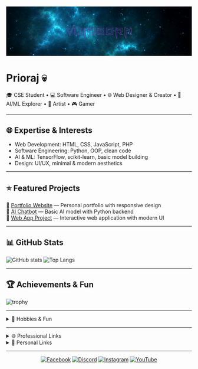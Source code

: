 <!-- Banner -->
![banner](assets/banner.png)

# Prioraj 💀
🎓 CSE Student • 💻 Software Engineer • 🌐 Web Designer & Creator • 🤖 AI/ML Explorer • 🎨 Artist • 🎮 Gamer

---

## 🌐 Expertise & Interests
- Web Development: HTML, CSS, JavaScript, PHP
- Software Engineering: Python, OOP, clean code
- AI & ML: TensorFlow, scikit-learn, basic model building
- Design: UI/UX, minimal & modern aesthetics

---

## ⭐ Featured Projects
🔹 [Portfolio Website](https://github.com/USERNAME/portfolio) — Personal portfolio with responsive design  
🔹 [AI Chatbot](https://github.com/USERNAME/ai-chatbot) — Basic AI model with Python backend  
🔹 [Web App Project](https://github.com/USERNAME/web-app) — Interactive web application with modern UI

---

## 📊 GitHub Stats
![GitHub stats](https://github-readme-stats.vercel.app/api?username=USERNAME&show_icons=true&theme=tokyonight)
![Top Langs](https://github-readme-stats.vercel.app/api/top-langs/?username=USERNAME&layout=compact&theme=tokyonight)

---

## 🏆 Achievements & Fun
![trophy](https://github-profile-trophy.vercel.app/?username=USERNAME&theme=tokyonight&no-frame=true&row=1&column=6)

---

<details>
  <summary>🎯 Hobbies & Fun</summary>

- Gaming 🎮  
- Drawing & Art 🎨  
- Anime 🌸  
- Guitar 🎸  
- Photography 📸  
- Plants & Gardening 🌱

</details>

---

<details>
  <summary>🌐 Professional Links</summary>

[![LinkedIn](https://img.shields.io/badge/LinkedIn-?style=flat&logo=linkedin&logoColor=0A66C2)](https://linkedin.com/in/YOUR-LINK)  
[![Portfolio](https://img.shields.io/badge/Portfolio-?style=flat&logo=vercel&logoColor=white)](https://USERNAME.github.io)  
[![Email](https://img.shields.io/badge/Email-?style=flat&logo=gmail&logoColor=EA4335)](mailto:you@example.com)

</details>

<details>
  <summary>🌟 Personal Links</summary>

[![Twitter](https://img.shields.io/badge/Twitter-?style=flat&logo=twitter&logoColor=1DA1F2)](https://twitter.com/YOUR-TWITTER)  
[![Instagram](https://img.shields.io/badge/Instagram-?style=flat&logo=instagram&logoColor=E4405F)](https://instagram.com/YOUR-INSTAGRAM)  
[![Discord](https://img.shields.io/badge/Discord-?style=flat&logo=discord&logoColor=5865F2)](https://discord.com/users/YOUR-DISCORD)  
[![Facebook](https://img.shields.io/badge/Facebook-?style=flat&logo=facebook&logoColor=1877F2)](https://facebook.com/YOUR-FACEBOOK)  
[![YouTube](https://img.shields.io/badge/YouTube-?style=flat&logo=youtube&logoColor=FF0000)](https://youtube.com/@YOUR-YOUTUBE)

</details>

---

<!-- Minimal icon row (aesthetic, like your screenshot). Pick one of the two rows below. -->

<!-- Option 1: Simple Icons (monochrome). Change ff477e to your brand color. -->
<p align="center">
  <a href="https://facebook.com/YOUR-FACEBOOK"><img alt="Facebook" height="28" src="https://cdn.simpleicons.org/facebook/ff477e" /></a>
  <a href="https://discord.com/users/YOUR-DISCORD"><img alt="Discord" height="28" src="https://cdn.simpleicons.org/discord/ff477e" /></a>
  <a href="https://instagram.com/YOUR-INSTAGRAM"><img alt="Instagram" height="28" src="https://cdn.simpleicons.org/instagram/ff477e" /></a>
  <a href="https://youtube.com/@YOUR-YOUTUBE"><img alt="YouTube" height="28" src="https://cdn.simpleicons.org/youtube/ff477e" /></a>
</p>

<!-- Option 2: Badges (text labels). Uncomment if you prefer labeled badges. -->
<!--
<p align="center">
  <a href="https://facebook.com/YOUR-FACEBOOK"><img src="https://img.shields.io/badge/Facebook-ff477e?style=for-the-badge&logo=facebook&logoColor=white" /></a>
  <a href="https://discord.com/users/YOUR-DISCORD"><img src="https://img.shields.io/badge/Discord-ff477e?style=for-the-badge&logo=discord&logoColor=white" /></a>
  <a href="https://instagram.com/YOUR-INSTAGRAM"><img src="https://img.shields.io/badge/Instagram-ff477e?style=for-the-badge&logo=instagram&logoColor=white" /></a>
  <a href="https://youtube.com/@YOUR-YOUTUBE"><img src="https://img.shields.io/badge/YouTube-ff477e?style=for-the-badge&logo=youtube&logoColor=white" /></a>
</p>
-->
